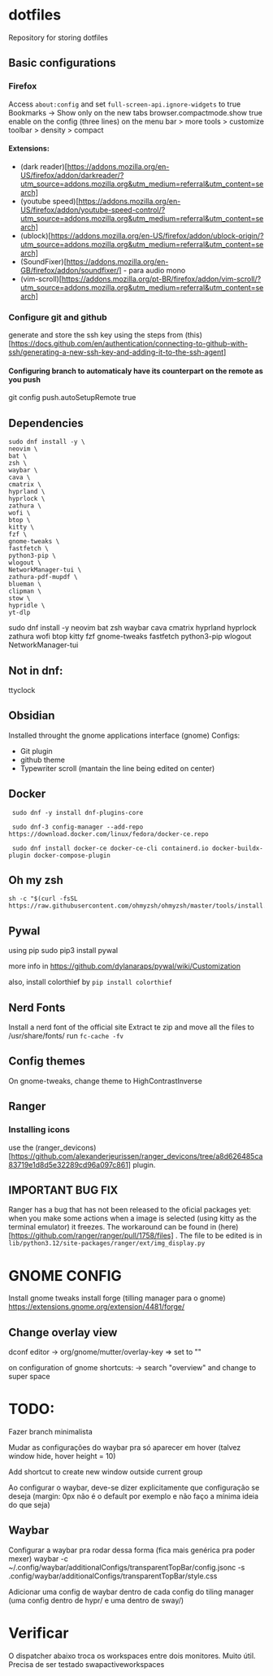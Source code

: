 # dotfiles
Repository for storing dotfiles

## Basic configurations

### Firefox

Access `about:config` and set `full-screen-api.ignore-widgets` to true
Bookmarks -> Show only on the new tabs
browser.compactmode.show true
enable on the config (three lines) on the menu bar > more tools > customize toolbar > density > compact


#### Extensions:
- (dark reader)[https://addons.mozilla.org/en-US/firefox/addon/darkreader/?utm_source=addons.mozilla.org&utm_medium=referral&utm_content=search]
- (youtube speed)[https://addons.mozilla.org/en-US/firefox/addon/youtube-speed-control/?utm_source=addons.mozilla.org&utm_medium=referral&utm_content=search]
- (ublock)[https://addons.mozilla.org/en-US/firefox/addon/ublock-origin/?utm_source=addons.mozilla.org&utm_medium=referral&utm_content=search]
- (SoundFixer)[https://addons.mozilla.org/en-GB/firefox/addon/soundfixer/] - para audio mono
- (vim-scroll)[https://addons.mozilla.org/pt-BR/firefox/addon/vim-scroll/?utm_source=addons.mozilla.org&utm_medium=referral&utm_content=search]

### Configure git and github

generate and store the ssh key using the steps from (this)[https://docs.github.com/en/authentication/connecting-to-github-with-ssh/generating-a-new-ssh-key-and-adding-it-to-the-ssh-agent]

#### Configuring branch to automaticaly have its counterpart on the remote as you push
git config push.autoSetupRemote true


## Dependencies

```
sudo dnf install -y \
neovim \
bat \
zsh \
waybar \
cava \
cmatrix \
hyprland \
hyprlock \
zathura \
wofi \
btop \
kitty \
fzf \
gnome-tweaks \
fastfetch \
python3-pip \
wlogout \
NetworkManager-tui \
zathura-pdf-mupdf \
blueman \
clipman \
stow \
hypridle \
yt-dlp
```
sudo dnf install -y neovim bat zsh waybar cava cmatrix hyprland hyprlock zathura wofi btop kitty fzf gnome-tweaks fastfetch python3-pip wlogout NetworkManager-tui

## Not in dnf:
ttyclock

## Obsidian

Installed throught the gnome applications interface (gnome)
Configs:
- Git plugin
- github theme
- Typewriter scroll (mantain the line being edited on center)

## Docker 
```
 sudo dnf -y install dnf-plugins-core

 sudo dnf-3 config-manager --add-repo https://download.docker.com/linux/fedora/docker-ce.repo

 sudo dnf install docker-ce docker-ce-cli containerd.io docker-buildx-plugin docker-compose-plugin
```

## Oh my zsh

```
sh -c "$(curl -fsSL https://raw.githubusercontent.com/ohmyzsh/ohmyzsh/master/tools/install.sh)"
```

## Pywal

using pip
sudo pip3 install pywal

more info in https://github.com/dylanaraps/pywal/wiki/Customization

also, install colorthief by `pip install colorthief`

## Nerd Fonts

Install a nerd font of the official site
Extract te zip and move all the files to /usr/share/fonts/ 
run `fc-cache -fv`

## Config themes

On gnome-tweaks, change theme to HighContrastInverse

## Ranger

### Installing icons

use the (ranger_devicons)[https://github.com/alexanderjeurissen/ranger_devicons/tree/a8d626485ca83719e1d8d5e32289cd96a097c861] plugin. 

## IMPORTANT BUG FIX

Ranger has a bug that has not been released to the oficial packages yet: when you make some actions when a image is selected (using kitty as the terminal emulator) it freezes. The workaround can be found in (here)[https://github.com/ranger/ranger/pull/1758/files] . The file to be edited is in `lib/python3.12/site-packages/ranger/ext/img_display.py`

# GNOME CONFIG

Install gnome tweaks
install forge (tilling manager para o gnome) https://extensions.gnome.org/extension/4481/forge/

## Change overlay view

dconf editor
-> org/gnome/mutter/overlay-key => set to ""

on configuration of gnome shortcuts:
-> search "overview" and change to super space

# TODO:

Fazer branch minimalista

Mudar as configurações do waybar pra só aparecer em hover (talvez window hide, hover height = 10)

Add shortcut to create new window outside current group

Ao configurar o waybar, deve-se dizer explicitamente que configuração se deseja (margin: 0px não é o default por exemplo e não faço a mínima ideia do que seja)

## Waybar

Configurar a waybar pra rodar dessa forma (fica mais genérica pra poder mexer)
waybar -c ~/.config/waybar/additionalConfigs/transparentTopBar/config.jsonc -s .config/waybar/additionalConfigs/transparentTopBar/style.css 

Adicionar uma config de waybar dentro de cada config do tiling manager (uma config dentro de hypr/ e uma dentro de sway/)

# Verificar

O dispatcher abaixo troca os workspaces entre dois monitores. Muito útil. Precisa de ser testado 
swapactiveworkspaces



